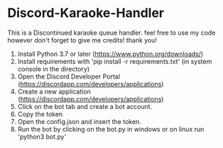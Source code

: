 # Discord-Karaoke-Handler
This is a Discontinued karaoke queue handler. feel free to use my code however don't forget to give me credits! thank you!

1. Install Python 3.7 or later (https://www.python.org/downloads/)
2. Install requirements with 'pip install -r requirements.txt' (in system console in the directory)
3. Open the Discord Developer Portal (https://discordapp.com/developers/applications)
4. Create a new application (https://discordapp.com/developers/applications)
5. Click on the bot tab and create a bot account.
6. Copy the token
7. Open the config.json and insert the token.
9. Run the bot by clicking on the bot.py in windows or on linux run 'python3 bot.py'
